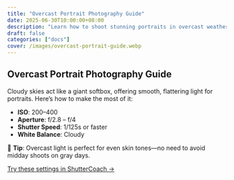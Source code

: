 ```yaml
---
title: "Overcast Portrait Photography Guide"
date: 2025-06-30T10:00:00+08:00
description: "Learn how to shoot stunning portraits in overcast weather using soft light and balanced exposure techniques."
draft: false
categories: ["docs"]
cover: /images/overcast-portrait-guide.webp
---
```


## Overcast Portrait Photography Guide

Cloudy skies act like a giant softbox, offering smooth, flattering light for portraits. Here’s how to make the most of it:

- **ISO**: 200–400
- **Aperture**: f/2.8 – f/4
- **Shutter Speed**: 1/125s or faster
- **White Balance**: Cloudy

📸 **Tip**: Overcast light is perfect for even skin tones—no need to avoid midday shoots on gray days.

[Try these settings in ShutterCoach →](/)